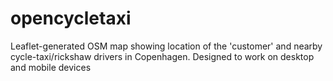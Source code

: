 opencycletaxi
=============

Leaflet-generated OSM map showing location of the 'customer' and nearby cycle-taxi/rickshaw drivers in Copenhagen.  Designed to work on desktop and mobile devices
